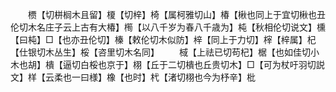 <!-- { "loadSidebar": true } -->
　　槚【切栟榈木且留】榎【切梓】椅【属柯雅切山】椿【楸也同上于宜切楸也丑伦切木名庄子云上古有大椿】橁【以八千岁为春八千歳为】杶【秋相伦切说文】櫄【曰杶】□【也亦丑伦切】榛【敕伦切木似防】梓【同上于力切】榟【梓属】杞【仕银切木丛生】桵【咨里切木名同】
　　棫【上祛已切苟杞】椐【也如佳切小木也胡】樻【逼切白桵也京于】栩【丘于二切樻也丘贵切木】□【可为杖吁羽切説文】样【云柔也一曰様】橡【也时】杙【渚切栩也今为杼辛】枇
